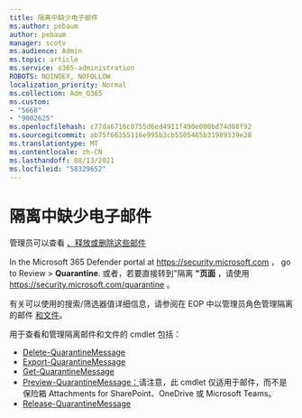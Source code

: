 ```yaml
---
title: 隔离中缺少电子邮件
ms.author: pebaum
author: pebaum
manager: scotv
ms.audience: Admin
ms.topic: article
ms.service: o365-administration
ROBOTS: NOINDEX, NOFOLLOW
localization_priority: Normal
ms.collection: Adm_O365
ms.custom:
- "5668"
- "9002625"
ms.openlocfilehash: c77da6716c0755d6ed4911f490e000bd74d08f92
ms.sourcegitcommit: ab75f66355116e995b3cb5505465b31989339e28
ms.translationtype: MT
ms.contentlocale: zh-CN
ms.lasthandoff: 08/13/2021
ms.locfileid: "58329652"
---
```

# <a name="missing-emails-in-quarantine"></a>隔离中缺少电子邮件

管理员可以查看 [、释放或删除这些邮件](https://docs.microsoft.com/microsoft-365/security/office-365-security/manage-quarantined-messages-and-files)

In the Microsoft 365 Defender portal at <https://security.microsoft.com> ， go to Review  \> **Quarantine**. 或者，若要直接转到"隔离 **"页面** ，请使用 <https://security.microsoft.com/quarantine> 。  

有关可以使用的搜索/筛选器值详细信息，请参阅在 EOP 中以管理员角色管理隔离的邮件 [和文件](https://docs.microsoft.com/microsoft-365/security/office-365-security/manage-quarantined-messages-and-files)。

用于查看和管理隔离邮件和文件的 cmdlet 包括：

- [Delete-QuarantineMessage](https://docs.microsoft.com/powershell/module/exchange/delete-quarantinemessage)
- [Export-QuarantineMessage](https://docs.microsoft.com/powershell/module/exchange/export-quarantinemessage)
- [Get-QuarantineMessage](https://docs.microsoft.com/powershell/module/exchange/get-quarantinemessage)
- [Preview-QuarantineMessage：](https://docs.microsoft.com/powershell/module/exchange/preview-quarantinemessage)请注意，此 cmdlet 仅适用于邮件，而不是 保险箱 Attachments for SharePoint、OneDrive 或 Microsoft Teams。
- [Release-QuarantineMessage](https://docs.microsoft.com/powershell/module/exchange/release-quarantinemessage)
